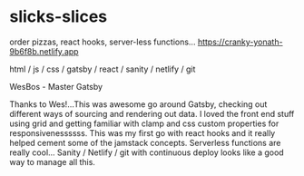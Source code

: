 # slicks-slices
order pizzas, react hooks, server-less functions... https://cranky-yonath-9b6f8b.netlify.app

html / js / css
/ gatsby / react
/ sanity /
netlify / git

WesBos - Master Gatsby 

Thanks to Wes!...This was awesome go around Gatsby, checking out different ways of sourcing and rendering out data.
I loved the front end stuff using grid and getting familiar with clamp and css custom properties for responsivenessssss.
This was my first go with react hooks and it really helped cement some of the jamstack concepts.
Serverless functions are really cool... Sanity / Netlify / git with continuous deploy looks like a good way to manage all this.


